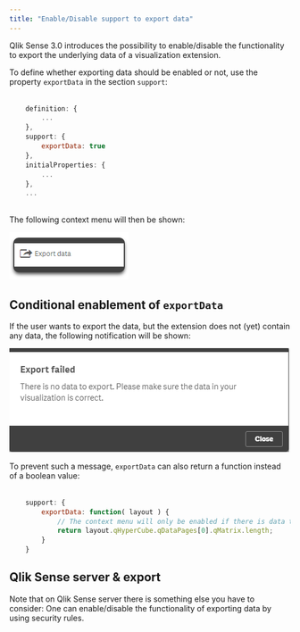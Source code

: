 ```yaml
---
title: "Enable/Disable support to export data"
---
```


Qlik Sense 3.0 introduces the possibility to enable/disable the functionality to export the underlying data of a visualization extension.

To define whether exporting data should be enabled or not, use the property `exportData` in the section `support`:


```js

	definition: {
		...
	},
	support: {
		exportData: true
	},
	initialProperties: {
		...
	},
	...
			

```

The following context menu will then be shown:

![](images/exportdata-context-menu.png)


## Conditional enablement of `exportData`

If the user wants to export the data, but the extension does not (yet) contain any data, the following notification will be shown:

![](images/export-failed.png)

To prevent such a message, `exportData` can also return a function instead of a boolean value:

```js

	support: {
		exportData: function( layout ) {
			// The context menu will only be enabled if there is data to export.
			return layout.qHyperCube.qDataPages[0].qMatrix.length;
		} 
	}

```

## Qlik Sense server & export

Note that on Qlik Sense server there is something else you have to consider: One can enable/disable the functionality of exporting data by using security rules.

